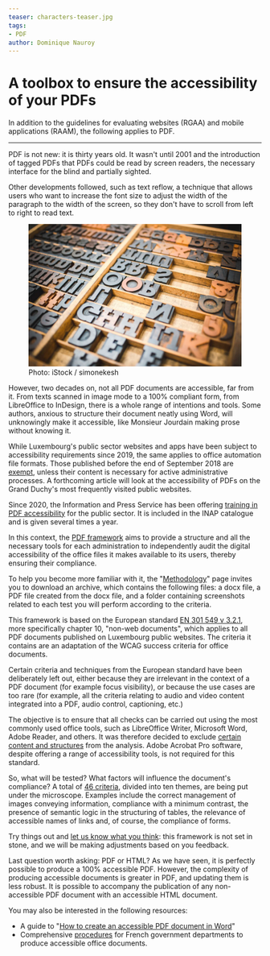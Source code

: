 ```yaml
---
teaser: characters-teaser.jpg
tags:
- PDF
author: Dominique Nauroy
---
```

<hgroup>
	<h1>A toolbox to ensure the accessibility of your PDFs</h1>
	<p>In addition to the guidelines for evaluating websites (RGAA) and mobile applications (RAAM), the following applies to PDF.</p>
</hgroup>
<hr>
<div class="intro">
    <p>PDF is not new: it is thirty years old. It wasn't until 2001 and the introduction of tagged PDFs that PDFs could be read by screen readers, the necessary interface for the blind and partially sighted.</p>
</div>
<p>Other developments followed, such as text reflow, a technique that allows users who want to increase the font size to adjust the width of the paragraph to the width of the screen, so they don't have to scroll from left to right to read text.</p>
<figure role="group" aria-label="Photo: iStock / simonekesh" class="pic">
    <img src="../../fr/news/img/characters.jpg" alt="Photographie présentant des caractères d'imprimerie en bois utilisés dans le cadre de la typographie artisanale">
    <figcaption>Photo: iStock / simonekesh</figcaption>
</figure>
<p>However, two decades on, not all PDF documents are accessible, far from it. From texts scanned in image mode to a 100% compliant form, from LibreOffice to InDesign, there is a whole range of intentions and tools. Some authors, anxious to structure their document neatly using Word, will unknowingly make it accessible, like Monsieur Jourdain making prose without knowing it.</p>
<p>While Luxembourg's public sector websites and apps have been subject to accessibility requirements since 2019, the same applies to office automation file formats. Those published before the end of September 2018 are <a href="https://legilux.public.lu/eli/etat/leg/loi/2019/05/28/a373/jo">exempt</a>, unless their content is necessary for active administrative processes. A forthcoming article will look at the accessibility of PDFs on the Grand Duchy's most frequently visited public websites.</p>
<p>Since 2020, the Information and Press Service has been offering <a href="https://fonction-publique.public.lu/fr/formation-developpement/catalogue-formations/secteur-etatique/04devorganis/04-6-egalch/et_0406-1-007CV.html">training in PDF accessibility</a> for the public sector. It is included in the INAP catalogue and is given several times a year.</p>
<p>In this context, the <a href="../rapdf1/index.html">PDF framework</a> aims to provide a structure and all the necessary tools for each administration to independently audit the digital accessibility of the office files it makes available to its users, thereby ensuring their compliance.</p>
<p>To help you become more familiar with it, the "<a href="../rapdf1/methodologie.html">Methodology</a>" page invites you to download an archive, which contains the following files: a docx file, a PDF file created from the docx file, and a folder containing screenshots related to each test you will perform according to the criteria.</p>
<p>This framework is based on the European standard <a href="https://www.etsi.org/deliver/etsi_en/301500_301599/301549/03.02.01_60/en_301549v030201p.pdf">EN 301 549 v 3.2.1</a>, more specifically chapter 10, "non-web documents", which applies to all PDF documents published on Luxembourg public websites. The criteria it contains are an adaptation of the WCAG success criteria for office documents.</p>
<p>Certain criteria and techniques from the European standard have been deliberately left out, either because they are irrelevant in the context of a PDF document (for example focus visibility), or because the use cases are too rare (for example, all the criteria relating to audio and video content integrated into a PDF, audio control, captioning, etc.)</p>
<p>The objective is to ensure that all checks can be carried out using the most commonly used office tools, such as LibreOffice Writer, Microsoft Word, Adobe Reader, and others. It was therefore decided to exclude <a href="../rapdf1/referentiel-technique.html#non-compliant-content-types">certain content and structures</a> from the analysis. Adobe Acrobat Pro software, despite offering a range of accessibility tools, is not required for this standard.</p>
<p>So, what will be tested? What factors will influence the document's compliance? A total of <a href="../rapdf1/referentiel-technique.html#topic-1">46 criteria</a>, divided into ten themes, are being put under the microscope. Examples include the correct management of images conveying information, compliance with a minimum contrast, the presence of semantic logic in the structuring of tables, the relevance of accessible names of links and, of course, the compliance of forms.</p>
<p>Try things out and <a href="../contact.html">let us know what you think</a>: this framework is not set in stone, and we will be making adjustments based on you feedback.</p>
<p>Last question worth asking: PDF or HTML? As we have seen, it is perfectly possible to produce a 100% accessible PDF. However, the complexity of producing accessible documents is greater in PDF, and updating them is less robust. It is possible to accompany the publication of any non-accessible PDF document with an accessible HTML document.</p>
<p>You may also be interested in the following resources:</p>
<ul>
<li>A guide to "<a href="https://pointdevuesurlaville.org/creer-un-document-accessible-avec-word/">How to create an accessible PDF document in Word</a>"</li>
<li>Comprehensive <a href="https://disic.github.io/guides-documents_bureautiques_accessibles/html/">procedures</a> for French government departments to produce accessible office documents.</li>
</ul>